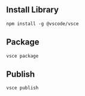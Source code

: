 ## Install Library

`npm install -g @vscode/vsce`

## Package

`vsce package`

## Publish

`vsce publish`
